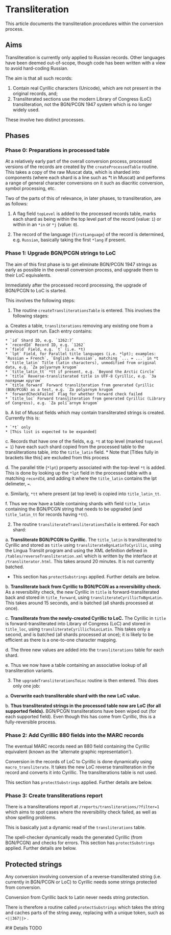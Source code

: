 # Transliteration


This article documents the transliteration procedures within the conversion process.

## Aims

Transliteration is currently only applied to Russian records. Other languages have been deemed out-of-scope, though code has been written with a view to avoid hard-coding Russian.

The aim is that all such records:

1. Contain real Cyrillic characters (Unicode), which are not present in the original records, and;
2. Transliterated sections use the modern Library of Congress (LoC) transliteration, not the BGN/PCGN 1947 system which is no longer widely used.

These involve two distinct processes.

## Phases

### Phase 0: Preparations in processed table

At a relatively early part of the overall conversion process, processed versions of the records are created by the `createProcessedTable` routine. This takes a copy of the raw Muscat data, which is sharded into components (where each shard is a line such as *t in Muscat) and performs a range of general character conversions on it such as diacritic conversion, symbol processing, etc.

Two of the parts of this of relevance, in later phases, to transliteration, are as follows:

1. A flag field `topLevel` is added to the processed records table, marks each shard as being within the top level part of the record (value: `1`) or within in an `*in` or `*j` (value: `0`).

2. The record of the language (`firstLanguage`) of the record is determined, e.g. `Russian`, basically taking the first `*lang` if present.


### Phase 1: Upgrade BGN/PCGN strings to LoC

The aim of this first phase is to get eliminate BGN/PCGN 1947 strings as early as possible in the overall conversion process, and upgrade them to their LoC equivalents.

Immediately after the processed record processing, the upgrade of BGN/PCGN to LoC is started.

This involves the following steps:

1. The routine `createTransliterationsTable` is entered. This involves the following stages:
  
 a. Creates a table, `transliterations` removing any existing one from a previous import run. Each entry contains:
  
    * `id` Shard ID, e.g. `1262:7`
	* `recordId` Record ID, e.g. `1262`
	* `field` Field, e.g. `t` (i.e. *t)
	* `lpt` Field, for Parallel title languages (i.e. *lpt); examples: `Russian = French`, `English = Russian`, matching `... = ...` in *t
	* `title_latin` Title (latin characters), unmodified from original data, e.g. `Za polyarnym krugom`
	* `title_latin_tt` *tt if present, e.g. `Beyond the Arctic Circle`
	* `title` Reverse-transliterated title in UTF-8 Cyrillic, e.g. `За полярным кругом`
	* `title_forward` Forward transliteration from generated Cyrillic (BGN/PCGN) as a test, e.g. `Za polyarnym krugom`
	* `forwardCheckFailed` Flag for whether forward check failed
	* `title_loc` Forward transliteration from generated Cyrillic (Library of Congress), e.g. `Za poli͡arnym krugom`
	
 b. A list of Muscat fields which may contain transliterated strings is created. Currently this is:

    * `*t` only
	* [This list is expected to be expanded]
	
 c. Records that have one of the fields, e.g. `*t` at top level (marked `topLevel = 1`) have each such shard copied from the processed table to the transliterations table, into the `title_latin` field.
	* Note that [Titles fully in brackets like this] are excluded from this process
	
 d. The parallel title (`*lpt`) property associated with the top-level `*t` is added. This is done by looking up the `*lpt` field in the processed table with a matching `recordId`, and adding it where the `title_latin` contains the lpt delimeter, ` = `.
	
 e. Similarly, `*tt` where present (at top level) is copied into `title_latin_tt`.
	
 f. Thus we now have a table containing shards with field `title_latin` containing the BGN/PCGN string that needs to be upgraded (and `title_latin_tt` for records having `*tt`).
	
2. The routine `transliterateTransliterationsTable` is entered. For each shard:

 a. **Transliterate BGN/PCGN to Cyrillic.** The `title_latin` is transliterated to Cyrillic and stored as `title` using `transliterateBgnLatinToCyrillic`, using the Lingua Translit program and using the XML definition defined in `/tables/reverseTransliteration.xml` which is written by the interface at `/transliterator.html`. This takes around 20 minutes. It is not currently batched.
  
  * This section has `protectSubstrings` applied. Further details are below.

 b. **Transliterate back from Cyrillic to BGN/PCGN as a reversibility check.** As a reversibility check, the new Cyrillic in `title` is forward-transliterated back and stored in `title_forward`, using `transliterateCyrillicToBgnLatin`. This takes around 15 seconds, and is batched (all shards processed at once).
 
 c. **Transliterate from the newly-created Cyrillic to LoC.** The Cyrillic in `title` is forward-transliterated into Library of Congress (LoC) and stored in `title_loc`, using `transliterateCyrillicToLocLatin`. This takes only a second, and is batched (all shards processed at once); it is likely to be efficient as there is a one-to-one character mapping.

 d. The three new values are added into the `transliterations` table for each shard.
 
 e. Thus we now have a table containing an associative lookup of all transliteration variants.

3. The `upgradeTransliterationsToLoc` routine is then entered. This does only one job:
 
 a. **Overwrite each transliterable shard with the new LoC value.**
 
 b. **Thus transliterated strings in the processed table now are LoC (for all supported fields).** BGN/PCGN transliterations have been wiped out (for each supported field). Even though this has come from Cyrillic, this is a fully-reversible process.

### Phase 2: Add Cyrillic 880 fields into the MARC records

The eventual MARC records need an 880 field containing the Cyrillic equivalent (known as the 'alternate graphic representation').

Conversion in the records of LoC to Cyrillic is done dynamically using `macro_transliterate`. It takes the new LoC reverse transliteration in the record and converts it into Cyrillic. The transliterations table is not used.

This section has `protectSubstrings` applied. Further details are below.

### Phase 3: Create transliterations report

There is a transliterations report at `/reports/transliterations/?filter=1` which aims to spot cases where the reversibility check failed, as well as show spelling problems.

This is basically just a dynamic read of the `transliterations` table.

The spell-checker dynamically reads the generated Cyrillic (from BGN/PCGN) and checks for errors. This section has `protectSubstrings` applied. Further details are below.


## Protected strings

Any conversion involving conversion of a reverse-transliterated string (i.e. currently in BGN/PCGN or LoC) to  Cyrillic needs some strings protected from conversion.

Conversion from Cyrillic back to Latin never needs string protection.

There is therefore a routine called `protectSubstrings` which takes the string and caches parts of the string away, replacing with a unique token, such as `<||367||>` .

#!# Details TODO


